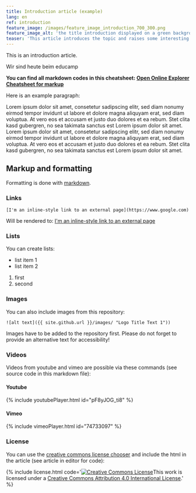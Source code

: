 ```yaml
---
title: Introduction article (example)
lang: en
ref: introduction
feature_image: /images/feature_image_introduction_700_300.png
feature_image_alt: 'the title introduction displayed on a green background with some icons'
teaser: 'This article introduces the topic and raises some interesting questions. Check this article if you want to see some markup in action.'
---
```


This is an introduction article.

Wir sind heute beim educamp

**You can find all markdown codes in this cheatsheet: [Open Online Explorer Cheatsheet for markup](https://github.com/MediaLiteracyLab/open-online-explorer/wiki/Cheatsheet-for-article-markup:-links,-images,-videos-&-more)**

Here is an example paragraph:

Lorem ipsum dolor sit amet, consetetur sadipscing elitr, sed diam nonumy eirmod tempor invidunt ut labore et dolore magna aliquyam erat, sed diam voluptua. At vero eos et accusam et justo duo dolores et ea rebum. Stet clita kasd gubergren, no sea takimata sanctus est Lorem ipsum dolor sit amet. Lorem ipsum dolor sit amet, consetetur sadipscing elitr, sed diam nonumy eirmod tempor invidunt ut labore et dolore magna aliquyam erat, sed diam voluptua. At vero eos et accusam et justo duo dolores et ea rebum. Stet clita kasd gubergren, no sea takimata sanctus est Lorem ipsum dolor sit amet.

## Markup and formatting

Formatting is done with [markdown](https://daringfireball.net/projects/markdown/).

### Links

`[I'm an inline-style link to an external page](https://www.google.com)`

Will be rendered to: [I'm an inline-style link to an external page](https://www.google.com)

### Lists

You can create lists:

* list item 1
* list item 2

1. first
2. second

### Images

You can also include images from this repository:

`![alt text]({{ site.github.url }}/images/ "Logo Title Text 1"))`

Images have to be added to the repository first. Please do not forget to provide an alternative text for accessibility!

### Videos

Videos from youtube and vimeo are possible via these commands (see source code in this markdown file):

#### Youtube

{% include youtubePlayer.html id="pF8yJOG_ti8" %}

#### Vimeo

{% include vimeoPlayer.html id="74733097" %}


### License

You can use the [creative commons license chooser](https://creativecommons.org/choose/) and include the html in the article (see article in editor for code):

{% include license.html code='<a rel="license" href="http://creativecommons.org/licenses/by/4.0/"><img alt="Creative Commons License" style="border-width:0" src="https://i.creativecommons.org/l/by/4.0/88x31.png" /></a>This work is licensed under a <a rel="license" href="http://creativecommons.org/licenses/by/4.0/">Creative Commons Attribution 4.0 International License</a>.' %}
